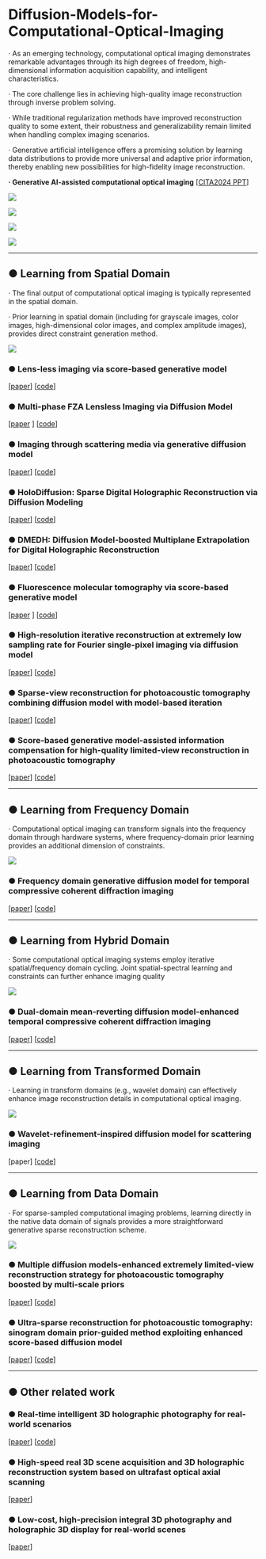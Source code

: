 # Diffusion-Models-for-Computational-Optical-Imaging

· As an emerging technology, computational optical imaging demonstrates remarkable advantages through its high degrees of freedom, high-dimensional information acquisition capability, and intelligent characteristics. 

· The core challenge lies in achieving high-quality image reconstruction through inverse problem solving. 

· While traditional regularization methods have improved reconstruction quality to some extent, their robustness and generalizability remain limited when handling complex imaging scenarios. 

· Generative artificial intelligence offers a promising solution by learning data distributions to provide more universal and adaptive prior information, thereby enabling new possibilities for high-fidelity image reconstruction.

**· Generative AI-assisted computational optical imaging** [[CITA2024 PPT](./CITA2024.pptx)]

![](./figures/fig1.JPG)

![](./figures/fig2.JPG)

![](./figures/fig3.JPG)

![](./figures/fig4.JPG)

---

##  ● Learning from Spatial Domain

· The final output of computational optical imaging is typically represented in the spatial domain.

· Prior learning in spatial domain (including for grayscale images, color images, high-dimensional color images, and complex amplitude images), provides direct constraint generation method.

![](./figures/fig5.jpg)

### ● Lens-less imaging via score-based generative model

[[paper](https://ope.lightpublishing.cn/zh/article/doi/10.37188/OPE.20223018.2280/)]   [[code](https://github.com/yqx7150/LSGM)]

### ● Multi-phase FZA Lensless Imaging via Diffusion Model

[[paper](https://opg.optica.org/abstract.cfm?uri=oe-31-12-20595) ]  [[code](https://github.com/yqx7150/MLDM)]

### ● Imaging through scattering media via generative diffusion model

[[paper](https://pubs.aip.org/aip/apl/article/124/5/051101/3176612)]  [[code](https://github.com/yqx7150/ISDM)]

### ● HoloDiffusion: Sparse Digital Holographic Reconstruction via Diffusion Modeling

[[paper](https://www.mdpi.com/2304-6732/11/4/388)]  [[code](https://github.com/yqx7150/Holodiffusion)]

### ● DMEDH: Diffusion Model-boosted Multiplane Extrapolation for Digital Holographic Reconstruction

[[paper](https://opg.optica.org/abstract.cfm?uri=oe-32-18-31920)]  [[code](https://github.com/yqx7150/DMEDH)]

### ● Fluorescence molecular tomography via score-based generative model

[[paper](https://www.sciencedirect.com/science/article/pii/S0143816625000508) ]  [[code](https://github.com/yqx7150/FTSG)]

### ● High-resolution iterative reconstruction at extremely low sampling rate for Fourier single-pixel imaging via diffusion model

[[paper](https://opg.optica.org/oe/fulltext.cfm?uri=oe-32-3-3138&id=545621)]  [[code](https://github.com/yqx7150/FSPI-DM)]

### ● Sparse-view reconstruction for photoacoustic tomography combining diffusion model with model-based iteration

[[paper](https://www.sciencedirect.com/science/article/pii/S2213597923001118)]  [[code](https://github.com/yqx7150/PAT-Diffusion)]

### ● Score-based generative model-assisted information compensation for high-quality limited-view reconstruction in photoacoustic tomography

[[paper](https://www.sciencedirect.com/science/article/pii/S2213597924000405)]  [[code](https://github.com/yqx7150/Limited-view-PAT-Diffusion)]

---

## ● Learning from Frequency Domain

· Computational optical imaging can transform signals into the frequency domain through hardware systems, where frequency-domain prior learning provides an additional dimension of constraints.

![](./figures/fig6.jpg)

### ● Frequency domain generative diffusion model for temporal compressive coherent diffraction imaging

[[paper](https://www.sciencedirect.com/science/article/pii/S0143816624004020)]  [[code](https://github.com/yqx7150/FDTC)]

---

## ● Learning from Hybrid Domain

· Some computational optical imaging systems employ iterative spatial/frequency domain cycling. Joint spatial-spectral learning and constraints can further enhance imaging quality

![](./figures/fig7.jpg)

### ● Dual-domain mean-reverting diffusion model-enhanced temporal compressive coherent diffraction imaging

[[paper](https://opg.optica.org/abstract.cfm?uri=oe-32-9-15243)]  [[code](https://github.com/yqx7150/DMDTC)]

---

## ● Learning from Transformed Domain

· Learning in transform domains (e.g., wavelet domain) can effectively enhance image reconstruction details in computational optical imaging.

![](./figures/fig8.jpg)

### ● Wavelet-refinement-inspired diffusion model for scattering imaging

[paper]  [[code](https://github.com/yqx7150/WIDS)]

---

## ● Learning from Data Domain

· For sparse-sampled computational imaging problems, learning directly in the native data domain of signals provides a more straightforward generative sparse reconstruction scheme.

![](./figures/fig9.jpg)

### ● Multiple diffusion models-enhanced extremely limited-view reconstruction strategy for photoacoustic tomography boosted by multi-scale priors

[[paper](https://www.sciencedirect.com/science/article/pii/S2213597924000636)]  [[code](https://github.com/yqx7150/MSDM-PAT)]

### ● Ultra-sparse reconstruction for photoacoustic tomography: sinogram domain prior-guided method exploiting enhanced score-based diffusion model

[[paper](https://www.sciencedirect.com/science/article/pii/S2213597924000879)]  [[code](https://github.com/yqx7150/PAT-Sinogram-Diffusion)]

---

## ● Other related work

### ● Real-time intelligent 3D holographic photography for real-world scenarios

[[paper](https://opg.optica.org/oe/fulltext.cfm?uri=oe-32-14-24540&id=552337)]  [[code](https://github.com/yqx7150/Intelligent-3D-holography)]

### ● High-speed real 3D scene acquisition and 3D holographic reconstruction system based on ultrafast optical axial scanning

[[paper](https://opg.optica.org/oe/fulltext.cfm?uri=oe-31-13-21721&id=531678)]

### ● Low-cost, high-precision integral 3D photography and holographic 3D display for real-world scenes

[[paper](https://www.sciencedirect.com/science/article/pii/S0030401824006072)]




